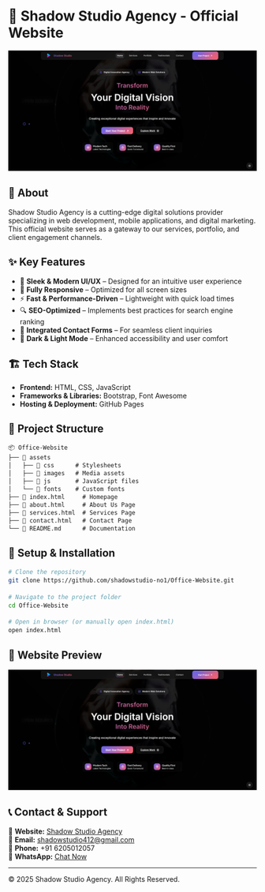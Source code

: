 # 🚀 Shadow Studio Agency - Official Website

![Shadow Studio Preview](https://raw.githubusercontent.com/ShadowStudio-no1/Office-Website/refs/heads/main/res/images/hosting/Screenshot%202025-04-03%20215110.png)

## 📌 About
Shadow Studio Agency is a cutting-edge digital solutions provider specializing in web development, mobile applications, and digital marketing. This official website serves as a gateway to our services, portfolio, and client engagement channels.

## ✨ Key Features
- 🎨 **Sleek & Modern UI/UX** – Designed for an intuitive user experience
- 📱 **Fully Responsive** – Optimized for all screen sizes
- ⚡ **Fast & Performance-Driven** – Lightweight with quick load times
- 🔍 **SEO-Optimized** – Implements best practices for search engine ranking
- 📩 **Integrated Contact Forms** – For seamless client inquiries
- 🌙 **Dark & Light Mode** – Enhanced accessibility and user comfort

## 🏗️ Tech Stack
- **Frontend:** HTML, CSS, JavaScript
- **Frameworks & Libraries:** Bootstrap, Font Awesome
- **Hosting & Deployment:** GitHub Pages

## 📂 Project Structure
```
📦 Office-Website
├── 📂 assets
│   ├── 📂 css      # Stylesheets
│   ├── 📂 images   # Media assets
│   ├── 📂 js       # JavaScript files
│   └── 📂 fonts    # Custom fonts
├── 📜 index.html     # Homepage
├── 📜 about.html     # About Us Page
├── 📜 services.html  # Services Page
├── 📜 contact.html   # Contact Page
└── 📜 README.md      # Documentation
```

## 🔧 Setup & Installation
```bash
# Clone the repository
git clone https://github.com/shadowstudio-no1/Office-Website.git

# Navigate to the project folder
cd Office-Website

# Open in browser (or manually open index.html)
open index.html 
```

## 📸 Website Preview
![Website Preview](https://raw.githubusercontent.com/ShadowStudio-no1/Office-Website/refs/heads/main/res/images/hosting/Screenshot%202025-04-03%20215110.png)

## 📞 Contact & Support
📌 **Website:** [Shadow Studio Agency](https://shadowstudio-no1.github.io/Office-Website/)  
📧 **Email:** [shadowstudio412@gmail.com](mailto:shadowstudio412@gmail.com)  
📱 **Phone:** +91 6205012057  
💬 **WhatsApp:** [Chat Now](https://wa.me/916205012057)

---

© 2025 Shadow Studio Agency. All Rights Reserved.
